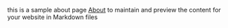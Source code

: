 this is a sample about page [About](https://github.com/kishan9907/COVID19/edit/master/about.md) to maintain and preview the content for your website in Markdown files